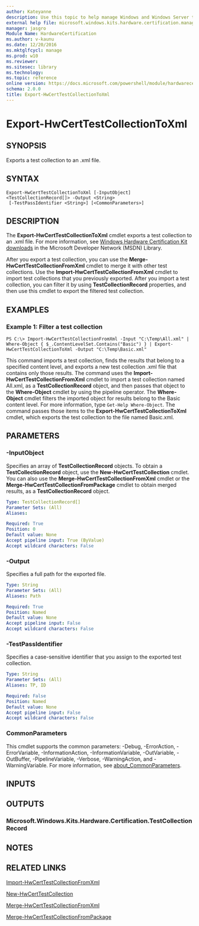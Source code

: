 ```yaml
---
author: Kateyanne
description: Use this topic to help manage Windows and Windows Server technologies with Windows PowerShell.
external help file: microsoft.windows.kits.hardware.certification.management.dll-Help.xml
manager: jasgro
Module Name: HardwareCertification
ms.author: v-kaunu
ms.date: 12/20/2016
ms.mktglfcycl: manage
ms.prod: w10
ms.reviewer: 
ms.sitesec: library
ms.technology: 
ms.topic: reference
online version: https://docs.microsoft.com/powershell/module/hardwarecertification/export-hwcerttestcollectiontoxml?view=windowsserver2022-ps&wt.mc_id=ps-gethelp
schema: 2.0.0
title: Export-HwCertTestCollectionToXml
---
```


# Export-HwCertTestCollectionToXml

## SYNOPSIS
Exports a test collection to an .xml file.

## SYNTAX

```
Export-HwCertTestCollectionToXml [-InputObject] <TestCollectionRecord[]> -Output <String>
 [-TestPassIdentifier <String>] [<CommonParameters>]
```

## DESCRIPTION
The **Export-HwCertTestCollectionToXml** cmdlet exports a test collection to an .xml file.
For more information, see [Windows Hardware Certification Kit downloads](https://go.microsoft.com/fwlink/?LinkId=614978) in the Microsoft Developer Network (MSDN) Library.

After you export a test collection, you can use the **Merge-HwCertTestCollectionFromXml** cmdlet to merge it with other test collections.
Use the **Import-HwCertTestCollectionFromXml** cmdlet to import test collections that you previously exported.
After you import a test collection, you can filter it by using **TestCollectionRecord** properties, and then use this cmdlet to export the filtered test collection.

## EXAMPLES

### Example 1: Filter a test collection
```
PS C:\> Import-HwCertTestCollectionFromXml -Input "C:\Temp\All.xml" | Where-Object { $_.ContentLevelSet.Contains("Basic") } | Export-HwCertTestCollectionToXml -Output "C:\Temp\Basic.xml"
```

This command imports a test collection, finds the results that belong to a specified content level, and exports a new test collection .xml file that contains only those results.
The command uses the **Import-HwCertTestCollectionFromXml** cmdlet to import a test collection named All.xml, as a **TestCollectionRecord** object, and then passes that object to the **Where-Object** cmdlet by using the pipeline operator.
The **Where-Object** cmdlet filters the imported object for results belong to the Basic content level.
For more information, type `Get-Help Where-Object`.
The command passes those items to the **Export-HwCertTestCollectionToXml** cmdlet, which exports the test collection to the file named Basic.xml.

## PARAMETERS

### -InputObject
Specifies an array of **TestCollectionRecord** objects.
To obtain a **TestCollectionRecord** object, use the **New-HwCertTestCollection** cmdlet.
You can also use the **Merge-HwCertTestCollectionFromXml** cmdlet or the **Merge-HwCertTestCollectionFromPackage** cmdlet to obtain merged results, as a **TestCollectionRecord** object.

```yaml
Type: TestCollectionRecord[]
Parameter Sets: (All)
Aliases: 

Required: True
Position: 0
Default value: None
Accept pipeline input: True (ByValue)
Accept wildcard characters: False
```

### -Output
Specifies a full path for the exported file.

```yaml
Type: String
Parameter Sets: (All)
Aliases: Path

Required: True
Position: Named
Default value: None
Accept pipeline input: False
Accept wildcard characters: False
```

### -TestPassIdentifier
Specifies a case-sensitive identifier that you assign to the exported test collection.

```yaml
Type: String
Parameter Sets: (All)
Aliases: TP, ID

Required: False
Position: Named
Default value: None
Accept pipeline input: False
Accept wildcard characters: False
```

### CommonParameters
This cmdlet supports the common parameters: -Debug, -ErrorAction, -ErrorVariable, -InformationAction, -InformationVariable, -OutVariable, -OutBuffer, -PipelineVariable, -Verbose, -WarningAction, and -WarningVariable. For more information, see [about_CommonParameters](https://go.microsoft.com/fwlink/?LinkID=113216).

## INPUTS

## OUTPUTS

### Microsoft.Windows.Kits.Hardware.Certification.TestCollectionRecord

## NOTES

## RELATED LINKS

[Import-HwCertTestCollectionFromXml](./Import-HwCertTestCollectionFromXml.md)

[New-HwCertTestCollection](./New-HwCertTestCollection.md)

[Merge-HwCertTestCollectionFromXml](./Merge-HwCertTestCollectionFromXml.md)

[Merge-HwCertTestCollectionFromPackage](./Merge-HwCertTestCollectionFromPackage.md)

